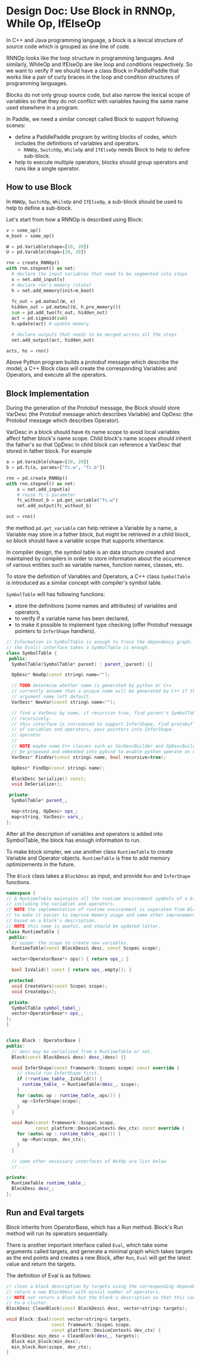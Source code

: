 # Design Doc: Use Block in RNNOp, While Op, IfElseOp

In C++ and Java programming language, a block is a lexical structure of source code which is grouped as one line of code.

RNNOp looks like the loop structure in programming languages.
And similarly, WhileOp and IfElseOp are like loop and conditions respectively.
So we want to verify if we should have a class Block in PaddlePaddle that works like a pair of curly braces in the loop and condition structures of programming languages.

Blocks do not only group source code, but also narrow the lexical scope of variables so that they do not conflict with variables having the same name used elsewhere in a program.

In Paddle, we need a similar concept called Block to support following scenes:

- define a PaddlePaddle program by writing blocks of codes, which includes the definitions of variables and operators.
  - `RNNOp`, `SwitchOp`, `WhileOp` and `IfElseOp` needs Block to help to define sub-block. 
- help to execute multiple operators, blocks should group operators and runs like a single operator.

## How to use Block
In `RNNOp`, `SwitchOp`, `WhileOp` and `IfElseOp`, a sub-block should be used to help to define a sub-block.

Let's start from how a RNNOp is described using Block:

```python
v = some_op()
m_boot = some_op()

W = pd.Variable(shape=[20, 20])
U = pd.Varable(shape=[20, 20])

rnn = create_RNNOp()
with rnn.stepnet() as net:
  # declare the input variables that need to be segmented into steps
  x = net.add_input(v)
  # declare rnn's memory (state)
  h = net.add_memory(init=m_boot)
  
  fc_out = pd.matmul(W, x)
  hidden_out = pd.matmul(U, h.pre_memory())
  sum = pd.add_two(fc_out, hidden_out)
  act = pd.sigmoid(sum)
  h.update(act) # update memory

  # declare outputs that needs to be merged across all the steps
  net.add_output(act, hidden_out)

acts, hs = rnn()
```

Above Python program builds a protobuf message which describe the model, a C++ Block class will create the corresponding Variables and Operators, and execute all the operators.

## Block Implementation

During the generation of the Protobuf message, the Block should store VarDesc (the Protobuf message which describes Variable) and OpDesc (the Protobuf message which describes Operator).

VarDesc in a block should have its name scope to avoid local variables affect father block's name scope. 
Child block's name scopes should inherit the father's so that OpDesc in child block can reference a VarDesc that stored in father block. For example

```python
a = pd.Varaible(shape=[20, 20])
b = pd.fc(a, params=["fc.w", "fc.b"])

rnn = pd.create_RNNOp()
with rnn.stepnet() as net:
    x = net.add_input(a)
    # reuse fc's parameter
    fc_without_b = pd.get_variable("fc.w")
    net.add_output(fc_without_b)

out = rnn()
```
the method `pd.get_variable` can help retrieve a Variable by a name, a Variable may store in a father block, but might be retrieved in a child block, so block should have a variable scope that supports inheritance.

In compiler design, the symbol table is an data structure created and maintained by compilers in order to store information about the occurrence of various entities such as variable names, function names, classes, etc.

To store the definition of Variables and Operators, a C++ class `SymbolTable` is introduced as a similar concept with compiler's symbol table.

`SymbolTable` will has following functions:

- store the definitions (some names and attributes) of variables and operators,
- to verify if a variable name has been declared,
- to make it possible to implement type checking (offer Protobuf message pointers to `InferShape` handlers).


```c++
// Information in SymbolTable is enough to trace the dependency graph. So maybe
// the Eval() interface takes a SymbolTable is enough.
class SymbolTable {
 public:
  SymbolTable(SymbolTable* parent) : parent_(parent) {}

  OpDesc* NewOp(const string& name="");

  // TODO determine whether name is generated by python or C++
  // currently assume that a unique name will be generated by C++ if the
  // argument name left default.
  VarDesc* NewVar(const string& name="");

  // find a VarDesc by name, if recursive true, find parent's SymbolTable
  // recursively.
  // this interface is introduced to support InferShape, find protobuf messages
  // of variables and operators, pass pointers into InferShape.
  // operator
  //
  // NOTE maybe some C++ classes such as VarDescBuilder and OpDescBuilder should
  // be proposed and embedded into pybind to enable python operate on C++ pointers.
  VarDesc* FindVar(const string& name, bool recursive=true);

  OpDesc* FindOp(const string& name);

  BlockDesc Serialize() const;
  void DeSerialize();

 private:
  SymbolTable* parent_;

  map<string, OpDesc> ops_;
  map<string, VarDesc> vars_;
};
```

After all the description of variables and operators is added into SymbolTable,
the block has enough information to run.

To make block simpler, we use another class `RuntimeTable` to create Variable and Operator objects. `RuntimeTable` is free to add memory optimizements in the future.

The `Block` class takes a `BlockDesc` as input, and provide `Run` and `InferShape` functions.


```c++
namespace {
// A RuntimeTable maintains all the runtime environment symbols of a block,
// including the variables and operators.
// NOTE the implementation of runtime environment is seperated from Block
// to make it easier to improve memory usage and some other improvements
// based on a block's description.
// NOTE this name is aweful, and should be updated latter.
class RuntimeTable {
 public:
  // scope: the scope to create new variables.
  RuntimeTable(const BlockDesc& desc, const Scope& scope);

  vector<OperatorBase*> ops() { return ops_; }

  bool IsValid() const { return ops_.empty(); }

 protected:
  void CreateVars(const Scope& scope);
  void CreateOps();

 private:
  SymbolTable symbol_tabel_;
  vector<OperatorBase*> ops_;
};
}


class Block : OperatorBase {
public:
  // desc may be serialized from a RuntimeTable or not.
  Block(const BlockDesc& desc) desc_(desc) {}

  void InferShape(const framework::Scope& scope) const override {
    // should run InferShape first.
    if (!runtime_table_.IsValid()) {
      runtime_table_ = RuntimeTable(desc_, scope);
    }
    for (auto& op : runtime_table_.ops()) {
      op->InferShape(scope);
    }
  }

  void Run(const framework::Scope& scope,
           const platform::DeviceContext& dev_ctx) const override {
    for (auto& op : runtime_table_.ops()) {
      op->Run(scope, dev_ctx);
    }
  }

  // some other necessary interfaces of NetOp are list below
  // ...

private:
  RuntimeTable runtime_table_;
  BlockDesc desc_;
};
```

## Run and Eval targets
Block inherits from OperatorBase, which has a Run method. 
Block's Run method will run its operators sequentially.

There is another important interface called `Eval`, which take some arguments called targets, and generate a minimal graph which takes targets as the end points and creates a new Block, 
after `Run`, `Eval` will get the latest value and return the targets.

The definition of Eval is as follows:

```c++
// clean a block description by targets using the corresponding dependency graph.
// return a new BlockDesc with minial number of operators.
// NOTE not return a Block but the block's description so that this can be distributed
// to a cluster.
BlockDesc CleanBlock(const BlockDesc& desc, vector<string> targets);

void Block::Eval(const vector<string>& targets,
                 const framework::Scope& scope,
                 const platform::DeviceContext& dev_ctx) {
  BlockDesc min_desc = CleanBlock(desc_, targets);
  Block min_block(min_desc);
  min_block.Run(scope, dev_ctx);
}
```

